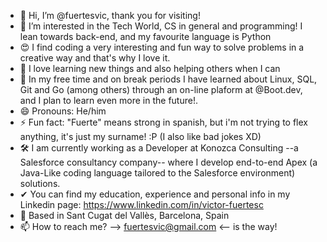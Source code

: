 - 👋 Hi, I’m @fuertesvic, thank you for visiting!
- 👀 I’m interested in the Tech World, CS in general and programming! I lean towards back-end, and my favourite language is Python
- 😍 I find coding a very interesting and fun way to solve problems in a creative way and that's why I love it. 
- 🦾 I love learning new things and also helping others when I can
- 🌱 In my free time and on break periods I have learned about Linux, SQL, Git and Go (among others) through an on-line plaform at @Boot.dev, and I plan to learn even more in the future!.
- 😄 Pronouns: He/him
- ⚡ Fun fact: "Fuerte" means strong in spanish, but i'm not trying to flex anything, it's just my surname! :P (I also like bad jokes XD)
- 🛠️ I am currently working as a Developer at Konozca Consulting --a Salesforce consultancy company-- where I develop end-to-end Apex (a Java-Like coding language tailored to the Salesforce environment) solutions.
- ✔  You can find my education, experience and personal info in my Linkedin page: https://www.linkedin.com/in/victor-fuertesc
- 📌 Based in Sant Cugat del Vallès, Barcelona, Spain
- 📫 How to reach me? --> fuertesvic@gmail.com <-- is the way!

<!---
fuertesvic/fuertesvic is a ✨ special ✨ repository because its `README.md` (this file) appears on your GitHub profile.
You can click the Preview link to take a look at your changes.
--->
